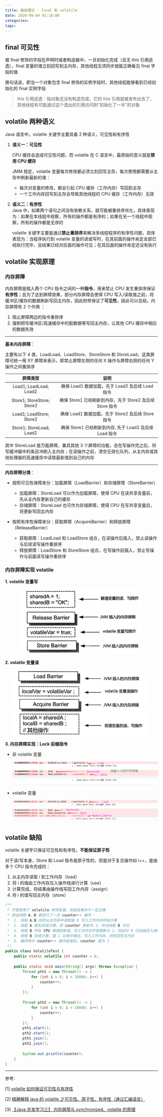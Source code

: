```yaml
---
title: 基础理论 - final 和 volatile
date: 2020-08-04 01:18:00
categories: 
tags:
---
```

## final 可见性
被 final 修饰的字段在声明时或者构造器中，一旦初始化完成（且无 this 引用逃逸），final 变量的值立刻回写到主内存，其他线程无须同步就能正确看见 final 字段的值

换句话说，即当一个对象包含 final 修饰的实例字段时，其他线程能够看到已经初始化的 final 实例字段

> this 引用逃逸：指对象还没有构造完成，它的 this 引用就被发布出去了，其他线程有可能通过这个逸出的引用访问到“初始化了一半”的对象

## volatile 两种语义
Java 语言中，volatile 关键字主要具备 2 种语义，可见性和有序性

1. **语义一：可见性**

    CPU 缓存会造成可见性问题，而 volatile 在 C 语言中，最原始的意义就是**禁用 CPU 缓存**

    JMM 规定，volatile 变量每次修改都必须立刻回写主存，每次使用都需要从主存中刷新最新的值：

    - 每次对变量的修改，都会引起 CPU 缓存（工作内存）写回到主存
    -  一个工作内存回写到主存会导致其他线程的 CPU 缓存（工作内存）无效

2. **语义二：有序性**  
    Java 中，如果两个语句之间没有依赖关系，就可能被重排序优化，具体表现为：如果在本线程中观察，所有的操作都是有序的；如果在另一个线程中观察，所有的操作都是无序的

    volatile 关键字主要是通过**禁止重排序**来解决多线程程序的有序性问题，具体表现为：当程序执行到 volatile 变量的读或写时，在其前面的操作肯定全部已经执行完毕，且结果已经对后面的操作可见；在其后面的操作肯定还没有执行

## volatile 实现原理
### 内存屏障

内存屏障是插入两个 CPU 指令之间的一种**指令**，用来禁止 CPU 发生重排序保证**有序性**；且为了达到屏障效果，部分内存屏障会使得 CPU 写入/读取值之前，将缓冲区/缓存的数据刷新写回主内存，因此附带保证了**可见性**，因此可以总结，内存屏障有 2 个作用 ：

1. 阻止屏障两边的指令重排序
2. 强制把写缓冲区/高速缓存中的脏数据等写回主内存，让其他 CPU 缓存中相应的数据失效

---
**基本内存屏障**：

主要有以下 4 类，LoadLoad、LoadStore、StoreStore 和 StoreLoad，这类屏障可统一用 XY 屏障来表示，即禁止屏障左侧的任何 X 操作与屏障右侧的任何 Y 操作之间重排序

| 屏障类型 |  说明  | 
| :--: | :--: | 
| Load1; LoadLoad; Load2 | 确保 Load1 数据加载，先于 Load2 及后续 Load 指令 |
| Store1; StoreStore; Store2 | 确保 Store1 已经刷新到内存，先于 Store2 及后续 Store 指令 |
| Load1; LoadStore; Store2 | 确保 Load1 数据加载，先于 Store2 及后续 Store 指令  | 
| Store1; StoreLoad; Load2 | 确保 Store1 已经刷新到内存, 先于 Load2 及后续 Load 指令 |

其中 StoreLoad 是万能屏障，兼具其他 3 个屏障的功能，会在写操作完之后，将写缓冲器中的条目冲刷入主内存；在读操作之前，清空无效化队列，从主内存或其他处理器的高速缓存中读取最新值到自己的内存

---
**内存屏障分类**：
- 按照可见性保障来分：加载屏障（LoadBarrier）和存储屏障（StoreBarrier）
    + 加载屏障：StoreLoad 可以作为加载屏障，使得 CPU 在读共享变量前，先从主内存更新自己的缓存
    + 存储屏障：StoreLoad 也可作为存储屏障，使得 CPU 在写共享变量后，将更新写回主内存

- 按照有序性保障来分：获取屏障（AcquireBarrier）和释放屏障（ReleaseBarrier）
    + 获取屏障：LoadLoad 和 LoadStore 组合，在读操作后插入，禁止读操作与后续读写操作重排序
    + 释放屏障：LoadStore 和 StoreStore 组合，在写操作前插入，禁止写操作与前面读写操作重排序

### 内存屏障实现 volatile
**1. volatile 变量写**

<div align=center>

<img src="/img/Java/volatileW.png" style="zoom:70%">

</div>

**2. volatile 变量读**

<div align=center>

<img src="/img/Java/volatileR.png" style="zoom:70%">

</div>

**3. 内存屏障实现：Lock 前缀指令**

- 非 volatile 变量

    <div align=center>

    <img src="/img/Java/NonMemBarrier.jpg" style="zoom:100%">

    </div>

- volatile 变量

    <div align=center>

    <img src="/img/Java/MemBarrier.jpg" style="zoom:100%">

    </div>

## volatile 缺陷
volatile 关键字只保证可见性和有序性，**不能保证原子性**

对于读/写本身，Store 和 Load 指令是原子性的，但是对于复合操作如 i++，是由多个 CPU 指令完成的：

1. 从主内存读取 i 到工作内存（load）
2. 将 i 的值由工作内存压入操作栈进行计算（use）
3. 计算完成，将结果由操作栈写回工作内存（assign）
4. 将 i 的值写回主内存（store）

```java
/**
 * 尽管使用了 volatile 修饰变量，但是结果并不一定正确
 * 假设线程 A，B 都进行了一次 counter++ 操作：
 *  1. 线程 A,B 同时从主内存中读取值 0 写入工作内存开始计算
 *  2. 线程 A 首先完成计算，将 counter 更新为 1，并对线程 B 可见
 *  3. 线程 B 所在 CPU 嗅探到新值，将工作内存中值更新为 1，但此时 0 已经被压入操作栈
 *  4. 线程 B 完成计算，值 1 从栈中弹出，写入工作内存，同时回写主内存
 *  5. 最终两次 counter++ 操作结束后，counter 值为 1
 */
public class VolatileTest {
    public static volatile int counter = 0;

    public static void main(String[] args) throws Exception {
        Thread pth1 = new Thread(() -> {
            for (int i = 0; i < 10000; i++) {
                counter++;
            }
        });

        Thread pth2 = new Thread(() -> {
            for (int i = 0; i < 10000; i++) {
                counter++;
            }
        });
        pth1.start();
        pth2.start();
        pth1.join();
        pth2.join();

        System.out.println(counter);
    }
}
```


---
参考:

[1] [volatile 如何保证可见性与有序性](https://since1986.github.io/5ab80f4c.html)

[2] [精确解释 java 的 volatile 之可见性、原子性、有序性（通过汇编语言）](https://my.oschina.net/tantexian/blog/808032)

[3] [【Java 并发学习三】 内存屏障与 synchronized、volatile 的原理](https://www.jianshu.com/p/43af2cc32f90)